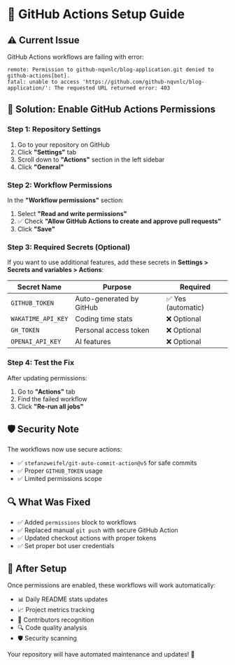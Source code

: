 # 🔧 GitHub Actions Setup Guide

## ⚠️ Current Issue

GitHub Actions workflows are failing with error:

```
remote: Permission to github-nqvnlc/blog-application.git denied to github-actions[bot].
fatal: unable to access 'https://github.com/github-nqvnlc/blog-application/': The requested URL returned error: 403
```

## 🔑 Solution: Enable GitHub Actions Permissions

### Step 1: Repository Settings

1. Go to your repository on GitHub
2. Click **"Settings"** tab
3. Scroll down to **"Actions"** section in the left sidebar
4. Click **"General"**

### Step 2: Workflow Permissions

In the **"Workflow permissions"** section:

1. Select **"Read and write permissions"**
2. ✅ Check **"Allow GitHub Actions to create and approve pull requests"**
3. Click **"Save"**

### Step 3: Required Secrets (Optional)

If you want to use additional features, add these secrets in **Settings > Secrets and variables > Actions**:

| Secret Name        | Purpose                  | Required           |
| ------------------ | ------------------------ | ------------------ |
| `GITHUB_TOKEN`     | Auto-generated by GitHub | ✅ Yes (automatic) |
| `WAKATIME_API_KEY` | Coding time stats        | ❌ Optional        |
| `GH_TOKEN`         | Personal access token    | ❌ Optional        |
| `OPENAI_API_KEY`   | AI features              | ❌ Optional        |

### Step 4: Test the Fix

After updating permissions:

1. Go to **"Actions"** tab
2. Find the failed workflow
3. Click **"Re-run all jobs"**

## 🛡️ Security Note

The workflows now use secure actions:

- ✅ `stefanzweifel/git-auto-commit-action@v5` for safe commits
- ✅ Proper `GITHUB_TOKEN` usage
- ✅ Limited permissions scope

## 🔍 What Was Fixed

- ✅ Added `permissions` block to workflows
- ✅ Replaced manual `git push` with secure GitHub Action
- ✅ Updated checkout actions with proper tokens
- ✅ Set proper bot user credentials

## 🚀 After Setup

Once permissions are enabled, these workflows will work automatically:

- 📊 Daily README stats updates
- 📈 Project metrics tracking
- 🌟 Contributors recognition
- 🔍 Code quality analysis
- 🛡️ Security scanning

Your repository will have automated maintenance and updates! 🎉
